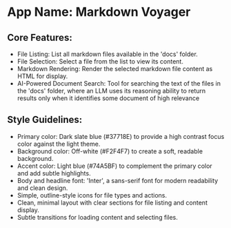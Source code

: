# **App Name**: Markdown Voyager

## Core Features:

- File Listing: List all markdown files available in the 'docs' folder.
- File Selection: Select a file from the list to view its content.
- Markdown Rendering: Render the selected markdown file content as HTML for display.
- AI-Powered Document Search: Tool for searching the text of the files in the 'docs' folder, where an LLM uses its reasoning ability to return results only when it identifies some document of high relevance

## Style Guidelines:

- Primary color: Dark slate blue (#37718E) to provide a high contrast focus color against the light theme.
- Background color: Off-white (#F2F4F7) to create a soft, readable background.
- Accent color: Light blue (#74A5BF) to complement the primary color and add subtle highlights.
- Body and headline font: 'Inter', a sans-serif font for modern readability and clean design.
- Simple, outline-style icons for file types and actions.
- Clean, minimal layout with clear sections for file listing and content display.
- Subtle transitions for loading content and selecting files.